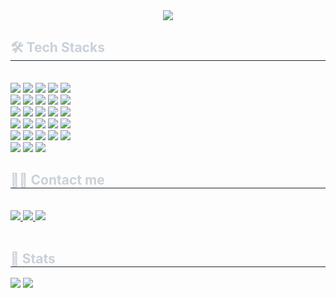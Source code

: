 <div align= "center">
    <img src="https://capsule-render.vercel.app/api?type=waving&color=7174d6&height=120&text=Hi%20there,%20I%20am%20Hong&animation=&fontColor=498fa7&fontSize=60" />
    </div>
    <div style="text-align: left;">
    <h2 style="border-bottom: 1px solid #21262d; color: #c9d1d9;"> 🛠️ Tech Stacks </h2> <br> 
    <div style="margin: ; text-align: left;" "text-align: left;"> <img src="https://img.shields.io/badge/Apache Tomcat-F8DC75?style=flat&logo=Apache Tomcat&logoColor=white">
          <img src="https://img.shields.io/badge/Amazon AWS-232F3E?style=flat&logo=Amazon AWS&logoColor=white">
          <img src="https://img.shields.io/badge/Bootstrap-7952B3?style=flat&logo=Bootstrap&logoColor=white">
          <img src="https://img.shields.io/badge/CSS3-1572B6?style=flat&logo=CSS3&logoColor=white">
          <img src="https://img.shields.io/badge/Django-092E20?style=flat&logo=Django&logoColor=white">
          <br/><img src="https://img.shields.io/badge/Docker-2496ED?style=flat&logo=Docker&logoColor=white">
          <img src="https://img.shields.io/badge/Figma-F24E1E?style=flat&logo=Figma&logoColor=white">
          <img src="https://img.shields.io/badge/Git-F05032?style=flat&logo=Git&logoColor=white">
          <img src="https://img.shields.io/badge/Github-181717?style=flat&logo=Github&logoColor=white">
          <img src="https://img.shields.io/badge/HTML5-E34F26?style=flat&logo=HTML5&logoColor=white">
          <br/><img src="https://img.shields.io/badge/Java-007396?style=flat&logo=Java&logoColor=white">
          <img src="https://img.shields.io/badge/Javascript-F7DF1E?style=flat&logo=Javascript&logoColor=white">
          <img src="https://img.shields.io/badge/Jenkins-D24939?style=flat&logo=Jenkins&logoColor=white">
          <img src="https://img.shields.io/badge/Linux-FCC624?style=flat&logo=Linux&logoColor=white">
          <img src="https://img.shields.io/badge/MySQL-4479A1?style=flat&logo=MySQL&logoColor=white">
          <br/><img src="https://img.shields.io/badge/Next.js-000000?style=flat&logo=Next.js&logoColor=white">
          <img src="https://img.shields.io/badge/Node.js-339933?style=flat&logo=Node.js&logoColor=white">
          <img src="https://img.shields.io/badge/Notion-000000?style=flat&logo=Notion&logoColor=white">
          <img src="https://img.shields.io/badge/Prettier-F7B93E?style=flat&logo=Prettier&logoColor=white">
          <img src="https://img.shields.io/badge/Python-3776AB?style=flat&logo=Python&logoColor=white">
          <br/><img src="https://img.shields.io/badge/React-61DAFB?style=flat&logo=React&logoColor=white">
          <img src="https://img.shields.io/badge/React Query-FF4154?style=flat&logo=React Query&logoColor=white">
          <img src="https://img.shields.io/badge/Redux-764ABC?style=flat&logo=Redux&logoColor=white">
          <img src="https://img.shields.io/badge/Spring-6DB33F?style=flat&logo=Spring&logoColor=white">
          <img src="https://img.shields.io/badge/Spring Boot-6DB33F?style=flat&logo=Spring Boot&logoColor=white">
          <br/><img src="https://img.shields.io/badge/Tailwind CSS-06B6D4?style=flat&logo=Tailwind CSS&logoColor=white">
          <img src="https://img.shields.io/badge/Vercel-000000?style=flat&logo=Vercel&logoColor=white">
          <img src="https://img.shields.io/badge/Vue.js-4FC08D?style=flat&logo=Vue.js&logoColor=white">
          </div>
    </div>
    <div style="text-align: left;">
    <h2 style="border-bottom: 1px solid #21262d; color: #c9d1d9;"> 🧑‍💻 Contact me </h2> <br> 
    <div style="text-align: left;"> <a href=https://www.instagram.com/be0milk?igsh=dTNmeHZ1NnhjeTNo> <img src="https://img.shields.io/badge/Instagram-E4405F?style=flat&logo=Instagram&logoColor=white&link=https://www.instagram.com/be0milk?igsh=dTNmeHZ1NnhjeTNo"> </a>
         <a href=https://velog.io/@fkdldj48/posts> <img src="https://img.shields.io/badge/Velog-20C997?style=flat&logo=Velog&logoColor=white&link=https://velog.io/@fkdldj48/posts"> </a>
         <a href=https://www.notion.so/ce96565302194e55aac6870265281d70> <img src="https://img.shields.io/badge/Notion-000000?style=flat&logo=Notion&logoColor=white&link=https://www.notion.so/ce96565302194e55aac6870265281d70"> </a>
          </div>  <br> 
    <div style="text-align: left;">  </div> 
    </div>
    <div style="text-align: left;"> 
    <h2 style="border-bottom: 1px solid #21262d; color: #c9d1d9;"> 🏅 Stats </h2> <div style="text-align: left;"> <img src="https://github-readme-stats.vercel.app/api?username=KIM9909&bg_color=180,a1cd98,00000000&title_color=04580a&text_color=04580a"
         /> <img src="https://github-readme-stats.vercel.app/api/top-langs/?username=KIM9909&layout=compact&bg_color=180,a1cd98,00000000&title_color=04580a&text_color=04580a"
           /> </div> 
    </div>
    
